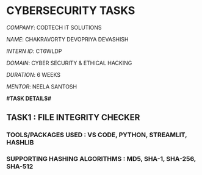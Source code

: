 # CYBERSECURITY TASKS
*COMPANY*: CODTECH IT SOLUTIONS

*NAME*: CHAKRAVORTY DEVOPRIYA DEVASHISH

*INTERN ID*: CT6WLDP

*DOMAIN*: CYBER SECURITY & ETHICAL HACKING

*DURATION*: 6 WEEKS

*MENTOR*: NEELA SANTOSH


**#TASK DETAILS#**

## TASK1 : FILE INTEGRITY CHECKER

### TOOLS/PACKAGES USED : VS CODE, PYTHON, STREAMLIT, HASHLIB

### SUPPORTING HASHING ALGORITHMS : MD5, SHA-1, SHA-256, SHA-512 
